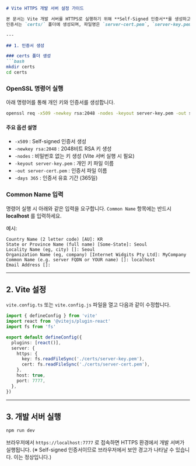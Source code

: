 ````markdown
# Vite HTTPS 개발 서버 설정 가이드

본 문서는 Vite 개발 서버를 HTTPS로 실행하기 위해 **Self-Signed 인증서**를 생성하고 설정하는 방법을 설명합니다.  
인증서는 `certs/` 폴더에 생성되며, 파일명은 `server-cert.pem`, `server-key.pem` 입니다.

---

## 1. 인증서 생성

### certs 폴더 생성
```bash
mkdir certs
cd certs
````

### OpenSSL 명령어 실행

아래 명령어를 통해 개인 키와 인증서를 생성합니다.

```bash
openssl req -x509 -newkey rsa:2048 -nodes -keyout server-key.pem -out server-cert.pem -days 365
```

#### 주요 옵션 설명

* `-x509` : Self-signed 인증서 생성
* `-newkey rsa:2048` : 2048비트 RSA 키 생성
* `-nodes` : 비밀번호 없는 키 생성 (Vite 서버 실행 시 필요)
* `-keyout server-key.pem` : 개인 키 파일 이름
* `-out server-cert.pem` : 인증서 파일 이름
* `-days 365` : 인증서 유효 기간 (365일)

### Common Name 입력

명령어 실행 시 아래와 같은 입력을 요구합니다.
`Common Name` 항목에는 반드시 **localhost** 를 입력하세요.

예시:

```
Country Name (2 letter code) [AU]: KR
State or Province Name (full name) [Some-State]: Seoul
Locality Name (eg, city) []: Seoul
Organization Name (eg, company) [Internet Widgits Pty Ltd]: MyCompany
Common Name (e.g. server FQDN or YOUR name) []: localhost
Email Address []:
```

---

## 2. Vite 설정

`vite.config.ts` 또는 `vite.config.js` 파일을 열고 다음과 같이 수정합니다.

```ts
import { defineConfig } from 'vite'
import react from '@vitejs/plugin-react'
import fs from 'fs'

export default defineConfig({
  plugins: [react()],
  server: {
    https: {
      key: fs.readFileSync('./certs/server-key.pem'),
      cert: fs.readFileSync('./certs/server-cert.pem'),
    },
    host: true,
    port: 7777,
  },
})
```

---

## 3. 개발 서버 실행

```bash
npm run dev
```

브라우저에서 `https://localhost:7777` 로 접속하면 HTTPS 환경에서 개발 서버가 실행됩니다.
(※ Self-signed 인증서이므로 브라우저에서 보안 경고가 나타날 수 있습니다. 이는 정상입니다.)